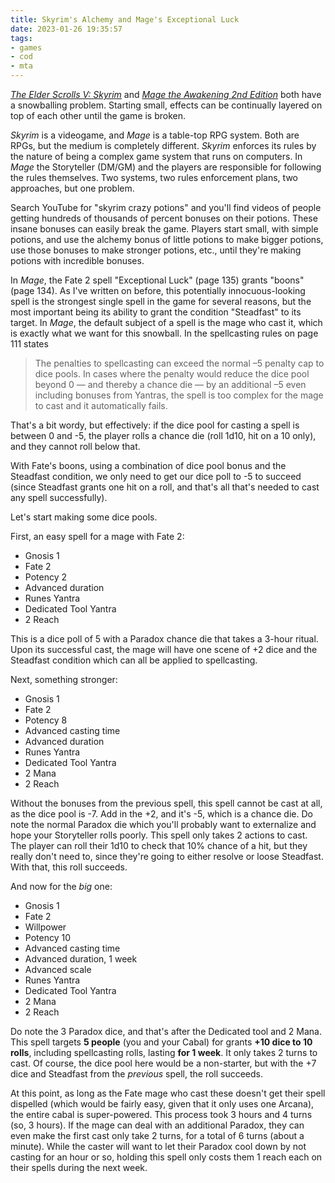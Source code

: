 ```yaml
---
title: Skyrim's Alchemy and Mage's Exceptional Luck
date: 2023-01-26 19:35:57
tags:
- games
- cod
- mta
---
```


[_The Elder Scrolls V: Skyrim_](https://elderscrolls.bethesda.net/en/skyrim/) and [_Mage the Awakening 2nd Edition_](https://www.drivethrurpg.com/product/181754/Mage-the-Awakening-2nd-Edition) both have a snowballing problem. Starting small, effects can be continually layered on top of each other until the game is broken.

<!-- more -->

_Skyrim_ is a videogame, and _Mage_ is a table-top RPG system. Both are RPGs, but the medium is completely different. _Skyrim_ enforces its rules by the nature of being a complex game system that runs on computers. In _Mage_ the Storyteller (DM/GM) and the players are responsible for following the rules themselves. Two systems, two rules enforcement plans, two approaches, but one problem.

Search YouTube for "skyrim crazy potions" and you'll find videos of people getting hundreds of thousands of percent bonuses on their potions. These insane bonuses can easily break the game. Players start small, with simple potions, and use the alchemy bonus of little potions to make bigger potions, use those bonuses to make stronger potions, etc., until they're making potions with incredible bonuses.

In _Mage_, the Fate 2 spell "Exceptional Luck" (page 135) grants "boons" (page 134). As I've written on before, this potentially innocuous-looking spell is the strongest single spell in the game for several reasons, but the most important being its ability to grant the condition "Steadfast" to its target. In _Mage_, the default subject of a spell is the mage who cast it, which is exactly what we want for this snowball. In the spellcasting rules on page 111 states

> The penalties to spellcasting can exceed the normal –5 penalty cap to dice pools. In cases where the penalty would reduce the dice pool beyond 0 — and thereby a chance die — by an additional –5 even  including bonuses from Yantras, the spell is too complex for the mage to cast and it automatically fails.

That's a bit wordy, but effectively: if the dice pool for casting a spell is between 0 and -5, the player rolls a chance die (roll 1d10, hit on a 10 only), and they cannot roll below that.

With Fate's boons, using a combination of dice pool bonus and the Steadfast condition, we only need to get our dice poll to -5 to succeed (since Steadfast grants one hit on a roll, and that's all that's needed to cast any spell successfully).

Let's start making some dice pools.

First, an easy spell for a mage with Fate 2:

- Gnosis 1
- Fate 2
- Potency 2
- Advanced duration
- Runes Yantra
- Dedicated Tool Yantra
- 2 Reach

This is a dice poll of 5 with a Paradox chance die that takes a 3-hour ritual. Upon its successful cast, the mage will have one scene of +2 dice and the Steadfast condition which can all be applied to spellcasting.

Next, something stronger:

- Gnosis 1
- Fate 2
- Potency 8
- Advanced casting time
- Advanced duration
- Runes Yantra
- Dedicated Tool Yantra
- 2 Mana
- 2 Reach

Without the bonuses from the previous spell, this spell cannot be cast at all, as the dice pool is -7. Add in the +2, and it's -5, which is a chance die. Do note the normal Paradox die which you'll probably want to externalize and hope your Storyteller rolls poorly. This spell only takes 2 actions to cast. The player can roll their 1d10 to check that 10% chance of a hit, but they really don't need to, since they're going to either resolve or loose Steadfast. With that, this roll succeeds.

And now for the _big_ one:

- Gnosis 1
- Fate 2
- Willpower
- Potency 10
- Advanced casting time
- Advanced duration, 1 week
- Advanced scale
- Runes Yantra
- Dedicated Tool Yantra
- 2 Mana
- 2 Reach

Do note the 3 Paradox dice, and that's after the Dedicated tool and 2 Mana. This spell targets **5 people** (you and your Cabal) for grants **+10 dice to 10 rolls**, including spellcasting rolls, lasting **for 1 week**. It only takes 2 turns to cast. Of course, the dice pool here would be a non-starter, but with the +7 dice and Steadfast from the _previous_ spell, the roll succeeds.

At this point, as long as the Fate mage who cast these doesn't get their spell dispelled (which would be fairly easy, given that it only uses one Arcana), the entire cabal is super-powered. This process took 3 hours and 4 turns (so, 3 hours). If the mage can deal with an additional Paradox, they can even make the first cast only take 2 turns, for a total of 6 turns (about a minute). While the caster will want to let their Paradox cool down by not casting for an hour or so, holding this spell only costs them 1 reach each on their spells during the next week.
